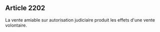 Article 2202
----
La vente amiable sur autorisation judiciaire produit les effets d'une vente
volontaire.
